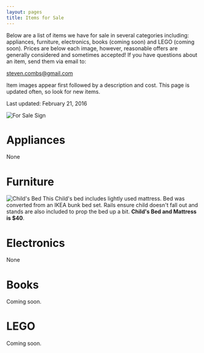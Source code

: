 ```yaml
---
layout: pages
title: Items for Sale
---
```


Below are a list of items we have for sale in several categories including: appliances, furniture, electronics, books (coming soon) and LEGO (coming soon). Prices are below each image, however, reasonable offers are generally considered and sometimes accepted! If you have questions about an item, send them via email to:

[steven.combs@gmail.com](mailto:steven.combs@gmail.com)

Item images appear first followed by a description and cost. This page is updated often, so look for new items.

Last updated: February 21, 2016

![For Sale Sign](http://www.stevencombs.com/for-sale/for-sale-sign.png)

# Appliances

None

# Furniture

![Child's Bed](http://www.stevencombs.com/for-sale/IMG_20150926_171610.jpg)
This Child's bed includes lightly used mattress. Bed was converted from an IKEA bunk bed set. Rails ensure child doesn't fall out and stands are also included to prop the bed up a bit. **Child's Bed and Mattress is $40**.

# Electronics

None

# Books

Coming soon.

# LEGO

Coming soon.
